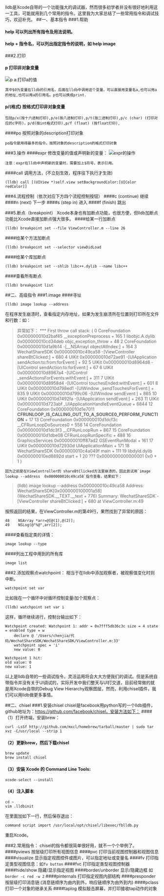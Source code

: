 lldb是Xcode自带的一个功能强大的调试器，然而很多初学者并没有很好地利用这一工具，可能就用到几个常用的指令。这里我为大家总结了一些常用指令和调试技巧，欢迎补充。
##一、基本指令
###1.帮助
#### help 可以列出所有指令及用法说明。
#### help + 指令名，可以列出指定指令的说明，如 help image

###2.打印
#### p 打印非对象变量
	
 ![p a:打印a的值](http://img.blog.csdn.net/20151208114201633)
		 
	其中$0为变量在lldb的引用名，后面在lldb中调用这个变量，可以直接用变量名a,也可以用a的地址,也可以用a的引用名。p也可以换成print.

#### p/(格式) 按格式打印非对象变量
	
	包括p/x(按十六进制打印),p/o(按八进制打印),p/t(按二进制打印),p/c (char) (打印对应的c字符)，p/d(按int格式打印),p/f (float) (按float打印),
	
####po 按照对象的description打印对象

	po指令是用得最多的指令，按照对象的description的格式打印对象
	


###3.操作
####expr 修改变量的值或声明新的变量：
![expr的操作](http://img.blog.csdn.net/20151208131453235)

	注意：expr在lldb中声明新的变量时，需要加上$符号，表示引用。

####call 调用方法，(不立刻生效，程序往下执行才生效)

```
(lldb) call [(UIView *)self.view setBackgroundColor:[UIColor redColor]]
```
###4.流程控制（依次对应下方四个流程控制按钮）
####c (continue)  继续
####n (next) 下一步
####s (step in) 进入
####f (finish) 跳出

###5.断点（breakpoint）
Xcode本身也有加断点功能，也很方便，但lldb加断点功能比Xcode直接加断点强大很多。
####给某一行加断点

```
(lldb) breakpoint set --file ViewController.m --line 26
```
####给某个方法加断点

```
(lldb) breakpoint set --selector viewDidLoad
```
####给某个库加断点

```
(lldb) breakpoint set --shlib libc++.dylib --name libc++
```
####查看所有断点

```
(lldb) breakpoint list
```

##二、高级指令
###1.image
####寻址

```
(lldb) image lookup --address
```

在程序发生崩溃时，查看指定内存地址，如果为发生崩溃所在位置则打印所在文件和行数：如：

>异常如下：
> *** First throw call stack:
(
	0   CoreFoundation                      0x000000010d2baf45 __exceptionPreprocess + 165
	1   libobjc.A.dylib                     0x000000010cd34deb objc_exception_throw + 48
	2   CoreFoundation                      0x000000010d1a9b14 -[__NSArrayI objectAtIndex:] + 164
	3   WechatShareSDK                      0x000000010c49ca58 -[ViewController shareBtClicked:] + 680
	4   UIKit                               0x000000010d72ae91 -[UIApplication sendAction:to:from:forEvent:] + 92
	5   UIKit                               0x000000010d8964d8 -[UIControl sendAction:to:forEvent:] + 67
	6   UIKit                               0x000000010d8967a4 -[UIControl _sendActionsForEvents:withEvent:] + 311
	7   UIKit                               0x000000010d8958d4 -[UIControl touchesEnded:withEvent:] + 601
	8   UIKit                               0x000000010d798ed1 -[UIWindow _sendTouchesForEvent:] + 835
	9   UIKit                               0x000000010d799c06 -[UIWindow sendEvent:] + 865
	10  UIKit                               0x000000010d7492fa -[UIApplication sendEvent:] + 263
	11  UIKit                               0x000000010d723abf _UIApplicationHandleEventQueue + 6844
	12  CoreFoundation                      0x000000010d1e7011 __CFRUNLOOP_IS_CALLING_OUT_TO_A_SOURCE0_PERFORM_FUNCTION__ + 17
	13  CoreFoundation                      0x000000010d1dcf3c __CFRunLoopDoSources0 + 556
	14  CoreFoundation                      0x000000010d1dc3f3 __CFRunLoopRun + 867
	15  CoreFoundation                      0x000000010d1dbe08 CFRunLoopRunSpecific + 488
	16  GraphicsServices                    0x000000010ff87ad2 GSEventRunModal + 161
	17  UIKit                               0x000000010d72930d UIApplicationMain + 171
	18  WechatShareSDK                      0x000000010c4a049f main + 111
	19  libdyld.dylib                       0x000000010ed8892d start + 1
	20  ???                                 0x0000000000000001 0x0 + 1
)

	因为之前是在ViewController的 shareBtClicked方法里崩溃的，因此尝试用`image lookup --address  0x000000010c49ca58`指令查看，结果如下：
	

> (lldb) image lookup --address  0x000000010c49ca58
      Address: WechatShareSDK[0x0000000100001a58] (WechatShareSDK.__TEXT.__text + 776)
      Summary: WechatShareSDK`-[ViewController shareBtClicked:] + 680 at ViewController.m:49

按照返回的结果，在ViewController.m的第49行，果然找到了异常的原因：

```
48    NSArray *arr=@[@(1),@(2)];
49    NSLog(@"%@",arr[2]);
```
####查看指定类的详情：

```
image lookup --type 
```

####列出工程中用到的所有库

```
image list
```

###2.添加观察点watchpoint：
	相当于在lldb中添加观察者，被观察值变化时则中断。
```
watchpoint set var
```
比如我在一个循环中对循环控制变量i加个观察点：

```
(lldb) watchpoint set var i
```
这样，循环继续进行，控制台输出如下：

```
Watchpoint created: Watchpoint 1: addr = 0x7fff5db36c3c size = 4 state = enabled type = w
    declare @ '/Users/chenjia/代码/WechatShareSDK/WechatShareSDK/ViewController.m:33'
    watchpoint spec = 'i'
    new value: 0

Watchpoint 1 hit:
old value: 0
new value: 1
```


以上是lldb自带的一些调试指令，灵活运用将会大大方便我们的调试。但是系统自带指令并没有关于UI调试的，实际开发中我们整天与UI打交道，目前经常做的就是用Xcode自带的Debug View Hierarchy观察图层，然而，利用chisel插件，我们可以用lldb做更多事情。

##二、chisel
###1.安装chisel
chisel是facebook用python写的一个lldb插件，github地址为：https://github.com/facebook/chisel，安装方法如下：
####（1）打开终端，安装brew：

```
curl -LsSf http://github.com/mxcl/homebrew/tarball/master | sudo tar xvz -C/usr/local --strip 1
```
#### （2）更新brew，然后下载chisel

```
brew update
brew install chisel
```
#### （3）安装 Xcode 的 Command Line Tools:

```
xcode-select --install
```
#### （4）注入脚本

```
cd ~
vim .lldbinit  
```

在里面加如下一行，然后保存退出：

```
command script import /usr/local/opt/chisel/libexec/fblldb.py

```
重启Xcode。

###2.常用指令：
	chisel的指令都很简单很好用，就不一个个举例了。
####pviews  按层级打印所有视图信息
####pvc 打印当前视图控制器和视图信息
####visualize 显示指定视图控件或图片，可以指定地址或变量名
####fv 打印指定类型视图信息：如`fv button`
####fvc 打印指定类型视图控制器
####hide/show 隐藏/显示指定视图
####border/unborder 显示/隐藏边框 如`border -c red -w 2`
####pinternals 打印指定视图内部结构
####presponder 按层级打印消息链:(消息链顺序为由内到外，响应链顺序为由外到内)
####pclass 打印一个对象的继承关系
####taplog 模拟敲击屏幕，并打印接收tap动作的对象
